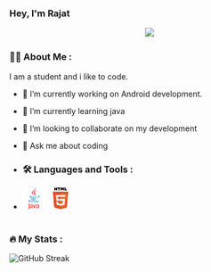 ### Hey, I'm Rajat
<div id="header" align="center">
  <img src="https://media.giphy.com/media/M9gbBd9nbDrOTu1Mqx/giphy.gif" width="100"/>
</div>

 ### :man_technologist: About Me :
 
I am a student and i like to code.

- 🔭 I’m currently working on Android development.
- 🌱 I’m currently learning java
- 👯 I’m looking to collaborate on my development
- 💬 Ask me about coding
- ### :hammer_and_wrench: Languages and Tools :
- <div>
  <img src="https://github.com/devicons/devicon/blob/master/icons/java/java-original-wordmark.svg" title="Java" alt="Java" width="40" height="40"/>&nbsp;
  <img src="https://github.com/devicons/devicon/blob/master/icons/html5/html5-original-wordmark.svg" title="HTML" alt="HTML" width="40" height="40"/>&nbsp;
  
  </div>
  
  <img src="https://komarev.com/ghpvc/?username=rajattiwariind&style=flat-square&color=blue" alt=""/>
  
### :fire: My Stats :
![GitHub Streak](http://github-readme-streak-stats.herokuapp.com?user=rajattiwariind&theme=dark&background=000000)



